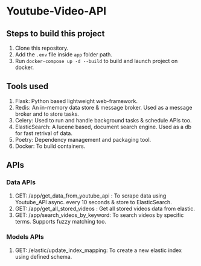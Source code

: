 # Youtube-Video-API
## Steps to build this project
1. Clone this repository.
3. Add the `.env` file inside `app` folder path.
2. Run `docker-compose up -d --build` to build and launch project on docker.


## Tools used
1. Flask: Python based lightweight web-framework.
2. Redis: An in-memory data store & message broker. Used as a message broker and to store tasks.
3. Celery: Used to run and handle background tasks & schedule APIs too.
4. ElasticSearch: A lucene based, document search engine. Used as a db for fast retrival of data. 
5. Poetry: Dependency management and packaging tool.
6. Docker: To build containers.

## APIs
### Data APIs
1. GET: /app/get_data_from_youtube_api : To scrape data using Youtube_API async. every 10 seconds & store to ElasticSearch.
2. GET: /app/get_all_stored_videos : Get all stored videos data from elastic.
3. GET: /app/search_videos_by_keyword: To search videos by specific terms. Supports fuzzy matching too.

### Models APIs
1. GET: /elastic/update_index_mapping: To create a new elastic index using defined schema.
